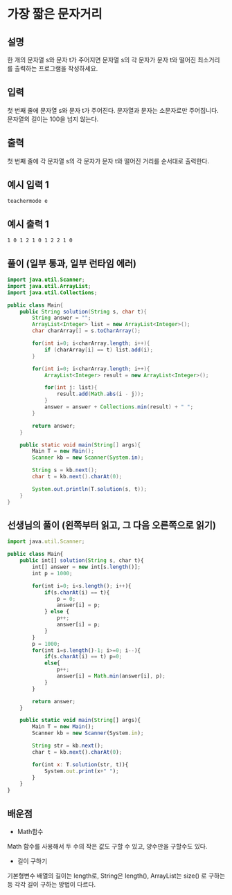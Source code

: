 # 가장 짧은 문자거리

## 설명

한 개의 문자열 s와 문자 t가 주어지면 문자열 s의 각 문자가 문자 t와 떨어진 최소거리를 출력하는 프로그램을 작성하세요.

## 입력

첫 번째 줄에 문자열 s와 문자 t가 주어진다. 문자열과 문자는 소문자로만 주어집니다.  
문자열의 길이는 100을 넘지 않는다.

## 출력

첫 번째 줄에 각 문자열 s의 각 문자가 문자 t와 떨어진 거리를 순서대로 출력한다.

## 예시 입력 1

```
teachermode e

```

## 예시 출력 1

```
1 0 1 2 1 0 1 2 2 1 0
```

## 풀이 (일부 통과, 일부 런타임 에러)

```java
import java.util.Scanner;
import java.util.ArrayList;
import java.util.Collections;

public class Main{
    public String solution(String s, char t){
        String answer = "";
        ArrayList<Integer> list = new ArrayList<Integer>();
        char charArray[] = s.toCharArray();

        for(int i=0; i<charArray.length; i++){
            if (charArray[i] == t) list.add(i);
        }

        for(int i=0; i<charArray.length; i++){
            ArrayList<Integer> result = new ArrayList<Integer>();

            for(int j: list){
                result.add(Math.abs(i - j));
            }
            answer = answer + Collections.min(result) + " ";
        }

        return answer;
    }

    public static void main(String[] args){
        Main T = new Main();
        Scanner kb = new Scanner(System.in);

        String s = kb.next();
        char t = kb.next().charAt(0);

        System.out.println(T.solution(s, t));
    }
}
```

## 선생님의 풀이 (왼쪽부터 읽고, 그 다음 오른쪽으로 읽기)

```jsx
import java.util.Scanner;

public class Main{
    public int[] solution(String s, char t){
        int[] answer = new int[s.length()];
        int p = 1000;

        for(int i=0; i<s.length(); i++){
            if(s.charAt(i) == t){
                p = 0;
                answer[i] = p;
            } else {
                p++;
                answer[i] = p;
            }
        }
        p = 1000;
        for(int i=s.length()-1; i>=0; i--){
            if(s.charAt(i) == t) p=0;
            else{
                p++;
                answer[i] = Math.min(answer[i], p);
            }
        }

        return answer;
    }

    public static void main(String[] args){
        Main T = new Main();
        Scanner kb = new Scanner(System.in);

        String str = kb.next();
        char t = kb.next().charAt(0);

        for(int x: T.solution(str, t)){
            System.out.print(x+" ");
        }
    }
}
```

## 배운점

- Math함수

Math 함수를 사용해서 두 수의 작은 값도 구할 수 있고, 양수만을 구할수도 있다.

- 길이 구하기

기본형변수 배열의 길이는 length로, String은 length(), ArrayList는 size() 로 구하는등 각각 길이 구하는 방법이 다르다.
